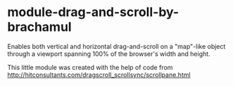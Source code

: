 module-drag-and-scroll-by-brachamul
===================================

Enables both vertical and horizontal drag-and-scroll on a "map"-like object through a viewport spanning 100% of the browser's width and height.

This little module was created with the help of code from http://hitconsultants.com/dragscroll_scrollsync/scrollpane.html
